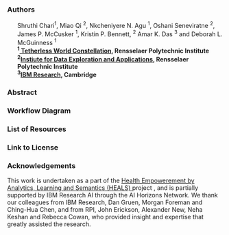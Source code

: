 <article class="mb-5">
<content>
<h3>Authors</h3>
 <ul>
 Shruthi Chari<sup>1</sup>, Miao Qi <sup>2</sup>, Nkcheniyere N. Agu <sup>1</sup>, Oshani Seneviratne <sup>2</sup>, James P. McCusker <sup>1</sup>, Kristin P. Bennett, <sup>2</sup> Amar K. Das <sup>3</sup> and Deborah L. McGuinness <sup>1</sup>
  </br>
 <strong><sup>1</sup><a href="https://tw.rpi.edu/"> Tetherless World Constellation</a>, Rensselaer Polytechnic Institute</strong>
 </br>
 <strong><sup>2</sup><a href="https://idea.rpi.edu/">Instiute for Data Exploration and Applications</a>, Rensselaer Polytechnic Institute</strong>
 </br>
 <strong><sup>3</sup><a href="http://www.research.ibm.com/">IBM Research</a>, Cambridge</strong>
 </ul>
 </content>
 
<article class="mb-5">
<content>
<h3>Abstract</h3>
<ul>
  
 </ul>
 </content>
 
 
<article class="mb-5">
<content>
<h3>Workflow Diagram</h3>
<ul>
  
 </ul>
 </content>
 
  
<article class="mb-5">
<content>
<h3>List of Resources </h3>
<ul>
  
 </ul>
 </content>
 
 <article class="mb-5">
<content>
<h3>Link to License </h3>
<ul>
 
  </ul>
 </content>
 
 <article class="mb-5">
<content>
 <h3>Acknowledgements</h3>
 <p>This work is undertaken as a part of the <a href="https://science.rpi.edu/biology/news/ibm-and-rensselaer-team-research-chronic-diseases-cognitive-computing"> Health Empowerement by Analytics, Learning and Semantics (HEALS) </a> project , and is  partially supported by IBM Research AI through the AI Horizons Network. We thank our colleagues from IBM Research, Dan Gruen, Morgan Foreman and Ching-Hua Chen, and from RPI, John Erickson, Alexander New, Neha Keshan and Rebecca Cowan, who provided insight and expertise that greatly assisted the research.</p>
<ul>
    
  
 </ul>
 </content>


